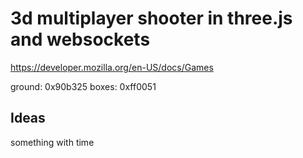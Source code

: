 # 3d multiplayer shooter in three.js and websockets

https://developer.mozilla.org/en-US/docs/Games



ground: 0x90b325
boxes: 0xff0051

## Ideas

something with time


